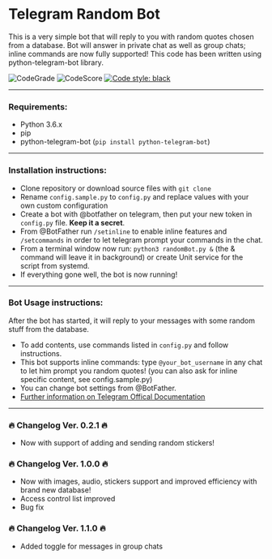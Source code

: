 # Telegram Random Bot

This is a very simple bot that will reply to you with random quotes chosen from a database.
Bot will answer in private chat as well as group chats; inline commands are now fully supported!
This code has been written using python-telegram-bot library.

![CodeGrade](https://api.codiga.io/project/31355/status/svg)
![CodeScore](https://api.codiga.io/project/31355/score/svg)
[![Code style: black](https://img.shields.io/badge/code%20style-black-000000.svg)](https://github.com/psf/black)

---
### Requirements:
- Python 3.6.x
- pip
- python-telegram-bot (```pip install python-telegram-bot```)

---
### Installation instructions:
- Clone repository or download source files with ```git clone```
- Rename ```config.sample.py``` to ```config.py``` and replace values with your own custom configuration
- Create a bot with @botfather on telegram, then put your new token in ```config.py``` file. **Keep it a secret**.
- From @BotFather run ```/setinline``` to enable inline features and ```/setcommands``` in order to let telegram prompt your commands in the chat.
- From a terminal window now run: ```python3 randomBot.py &``` (the & command will leave it in background) or create Unit service for the script from systemd.
- If everything gone well, the bot is now running!
  
---
### Bot Usage instructions:
After the bot has started, it will reply to your messages with some random stuff from the database.  
- To add contents, use commands listed in ```config.py``` and follow instructions.
- This bot supports inline commands: type ```@your_bot_username``` in any chat to let him prompt you random quotes! (you can also ask for inline specific content, see config.sample.py)
- You can change bot settings from @BotFather. 
- [Further information on Telegram Offical Documentation](https://core.telegram.org/bots/api)

***

### 🔥 Changelog Ver. 0.2.1 🔥
- Now with support of adding and sending random stickers!

### 🔥 Changelog Ver. 1.0.0 🔥
- Now with images, audio, stickers support and improved efficiency with brand new database!
- Access control list improved
- Bug fix

### 🔥 Changelog Ver. 1.1.0 🔥
- Added toggle for messages in group chats
